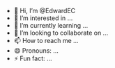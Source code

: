 - 👋 Hi, I’m @EdwardEC
- 👀 I’m interested in ...
- 🌱 I’m currently learning ...
- 💞️ I’m looking to collaborate on ...
- 📫 How to reach me ...
- 😄 Pronouns: ...
- ⚡ Fun fact: ...

<!---
EdwardEC/EdwardEC is a ✨ special ✨ repository because its `README.md` (this file) appears on your GitHub profile.
You can click the Preview link to take a look at your changes.
--->
